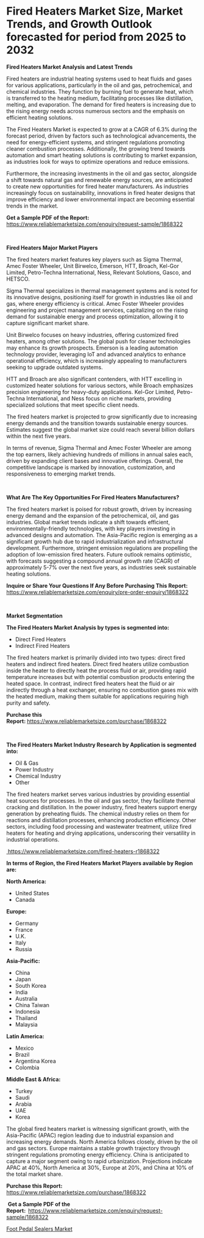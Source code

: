 <p><h1>Fired Heaters Market Size, Market Trends, and Growth Outlook forecasted for period from 2025 to 2032</h1></p><p><strong>Fired Heaters Market Analysis and Latest Trends</strong></p>
<p><p>Fired heaters are industrial heating systems used to heat fluids and gases for various applications, particularly in the oil and gas, petrochemical, and chemical industries. They function by burning fuel to generate heat, which is transferred to the heating medium, facilitating processes like distillation, melting, and evaporation. The demand for fired heaters is increasing due to the rising energy needs across numerous sectors and the emphasis on efficient heating solutions.</p><p>The Fired Heaters Market is expected to grow at a CAGR of 6.3% during the forecast period, driven by factors such as technological advancements, the need for energy-efficient systems, and stringent regulations promoting cleaner combustion processes. Additionally, the growing trend towards automation and smart heating solutions is contributing to market expansion, as industries look for ways to optimize operations and reduce emissions. </p><p>Furthermore, the increasing investments in the oil and gas sector, alongside a shift towards natural gas and renewable energy sources, are anticipated to create new opportunities for fired heater manufacturers. As industries increasingly focus on sustainability, innovations in fired heater designs that improve efficiency and lower environmental impact are becoming essential trends in the market.</p></p>
<p><strong>Get a Sample PDF of the Report:&nbsp;</strong> <a href="https://www.reliablemarketsize.com/enquiry/request-sample/1868322?utm_campaign=2875&utm_medium=2&utm_source=Github&utm_content=ia&utm_term=10042025&utm_id=fired-heaters">https://www.reliablemarketsize.com/enquiry/request-sample/1868322</a></p>
<p>&nbsp;</p>
<p><strong>Fired Heaters Major Market Players</strong></p>
<p><p>The fired heaters market features key players such as Sigma Thermal, Amec Foster Wheeler, Unit Birwelco, Emerson, HTT, Broach, Kel-Gor Limited, Petro-Techna International, Ness, Relevant Solutions, Gasco, and HETSCO. </p><p>Sigma Thermal specializes in thermal management systems and is noted for its innovative designs, positioning itself for growth in industries like oil and gas, where energy efficiency is critical. Amec Foster Wheeler provides engineering and project management services, capitalizing on the rising demand for sustainable energy and process optimization, allowing it to capture significant market share.</p><p>Unit Birwelco focuses on heavy industries, offering customized fired heaters, among other solutions. The global push for cleaner technologies may enhance its growth prospects. Emerson is a leading automation technology provider, leveraging IoT and advanced analytics to enhance operational efficiency, which is increasingly appealing to manufacturers seeking to upgrade outdated systems.</p><p>HTT and Broach are also significant contenders, with HTT excelling in customized heater solutions for various sectors, while Broach emphasizes precision engineering for heavy-duty applications. Kel-Gor Limited, Petro-Techna International, and Ness focus on niche markets, providing specialized solutions that meet specific client needs.</p><p>The fired heaters market is projected to grow significantly due to increasing energy demands and the transition towards sustainable energy sources. Estimates suggest the global market size could reach several billion dollars within the next five years.</p><p>In terms of revenue, Sigma Thermal and Amec Foster Wheeler are among the top earners, likely achieving hundreds of millions in annual sales each, driven by expanding client bases and innovative offerings. Overall, the competitive landscape is marked by innovation, customization, and responsiveness to emerging market trends.</p></p>
<p>&nbsp;</p>
<p><strong>What Are The Key Opportunities For Fired Heaters Manufacturers?</strong></p>
<p><p>The fired heaters market is poised for robust growth, driven by increasing energy demand and the expansion of the petrochemical, oil, and gas industries. Global market trends indicate a shift towards efficient, environmentally-friendly technologies, with key players investing in advanced designs and automation. The Asia-Pacific region is emerging as a significant growth hub due to rapid industrialization and infrastructural development. Furthermore, stringent emission regulations are propelling the adoption of low-emission fired heaters. Future outlook remains optimistic, with forecasts suggesting a compound annual growth rate (CAGR) of approximately 5-7% over the next five years, as industries seek sustainable heating solutions.</p></p>
<p><strong>Inquire or Share Your Questions If Any Before Purchasing This Report:</strong> <a href="https://www.reliablemarketsize.com/enquiry/pre-order-enquiry/1868322?utm_campaign=2875&utm_medium=2&utm_source=Github&utm_content=ia&utm_term=10042025&utm_id=fired-heaters">https://www.reliablemarketsize.com/enquiry/pre-order-enquiry/1868322</a></p>
<p>&nbsp;</p>
<p><strong>Market Segmentation</strong></p>
<p><strong>The Fired Heaters Market Analysis by types is segmented into:</strong></p>
<p><ul><li>Direct Fired Heaters</li><li>Indirect Fired Heaters</li></ul></p>
<p><p>The fired heaters market is primarily divided into two types: direct fired heaters and indirect fired heaters. Direct fired heaters utilize combustion inside the heater to directly heat the process fluid or air, providing rapid temperature increases but with potential combustion products entering the heated space. In contrast, indirect fired heaters heat the fluid or air indirectly through a heat exchanger, ensuring no combustion gases mix with the heated medium, making them suitable for applications requiring high purity and safety.</p></p>
<p><strong>Purchase this Report:&nbsp;</strong><a href="https://www.reliablemarketsize.com/purchase/1868322?utm_campaign=2875&utm_medium=2&utm_source=Github&utm_content=ia&utm_term=10042025&utm_id=fired-heaters">https://www.reliablemarketsize.com/purchase/1868322</a></p>
<p>&nbsp;</p>
<p><strong>The Fired Heaters Market Industry Research by Application is segmented into:</strong></p>
<p><ul><li>Oil & Gas</li><li>Power Industry</li><li>Chemical Industry</li><li>Other</li></ul></p>
<p><p>The fired heaters market serves various industries by providing essential heat sources for processes. In the oil and gas sector, they facilitate thermal cracking and distillation. In the power industry, fired heaters support energy generation by preheating fluids. The chemical industry relies on them for reactions and distillation processes, enhancing production efficiency. Other sectors, including food processing and wastewater treatment, utilize fired heaters for heating and drying applications, underscoring their versatility in industrial operations.</p></p>
<p><a href="https://www.reliablemarketsize.com/fired-heaters-r1868322?utm_campaign=2875&utm_medium=2&utm_source=Github&utm_content=ia&utm_term=10042025&utm_id=fired-heaters">&nbsp;https://www.reliablemarketsize.com/fired-heaters-r1868322</a></p>
<p><strong>In terms of Region, the Fired Heaters Market Players available by Region are:</strong></p>
<p>
    <p> <strong> North America: </strong>
        <ul>
            <li>United States</li>
            <li>Canada</li>
        </ul>
        </p> 
    <p> <strong> Europe: </strong>
        <ul>
            <li>Germany</li>
            <li>France</li>
            <li>U.K.</li>
            <li>Italy</li>
            <li>Russia</li>
        </ul>
        </p> 
    <p> <strong> Asia-Pacific: </strong>
        <ul>
            <li>China</li>
            <li>Japan</li>
            <li>South Korea</li>
            <li>India</li>
            <li>Australia</li>
            <li>China Taiwan</li>
            <li>Indonesia</li>
            <li>Thailand</li>
            <li>Malaysia</li>
        </ul>
        </p> 
    <p> <strong> Latin America: </strong>
        <ul>
            <li>Mexico</li>
            <li>Brazil</li>
            <li>Argentina Korea</li>
            <li>Colombia</li>
        </ul>
        </p> 
    <p> <strong> Middle East & Africa: </strong>
        <ul>
            <li>Turkey</li>
            <li>Saudi</li>
            <li>Arabia</li>
            <li>UAE</li>
            <li>Korea</li>
        </ul>
    </p>
    </p>
<p><p>The global fired heaters market is witnessing significant growth, with the Asia-Pacific (APAC) region leading due to industrial expansion and increasing energy demands. North America follows closely, driven by the oil and gas sectors. Europe maintains a stable growth trajectory through stringent regulations promoting energy efficiency. China is anticipated to capture a major segment owing to rapid urbanization. Projections indicate APAC at 40%, North America at 30%, Europe at 20%, and China at 10% of the total market share.</p></p>
<p><strong>Purchase this Report: </strong><a href="https://www.reliablemarketsize.com/purchase/1868322?utm_campaign=2875&utm_medium=2&utm_source=Github&utm_content=ia&utm_term=10042025&utm_id=fired-heaters">https://www.reliablemarketsize.com/purchase/1868322</a></p>
<p>&nbsp;<strong>Get a Sample PDF of the Report:&nbsp;&nbsp;</strong><a href="https://www.reliablemarketsize.com/enquiry/request-sample/1868322?utm_campaign=2875&utm_medium=2&utm_source=Github&utm_content=ia&utm_term=10042025&utm_id=fired-heaters">https://www.reliablemarketsize.com/enquiry/request-sample/1868322</a></p>
<p><strong></strong></p>
<p><p><a href="https://github.com/nikkoureta1y/Market-Research-Report-List-1/blob/main/foot-pedal-sealers-market.md?utm_campaign=2875&utm_medium=2&utm_source=Github&utm_content=ia&utm_term=10042025&utm_id=fired-heaters">Foot Pedal Sealers Market</a></p></p>